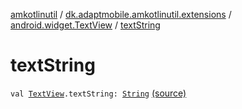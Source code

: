 [amkotlinutil](../../index.md) / [dk.adaptmobile.amkotlinutil.extensions](../index.md) / [android.widget.TextView](index.md) / [textString](./text-string.md)

# textString

`val `[`TextView`](https://developer.android.com/reference/android/widget/TextView.html)`.textString: `[`String`](https://kotlinlang.org/api/latest/jvm/stdlib/kotlin/-string/index.html) [(source)](https://github.com/adaptmobile-organization/amkotlinutil/tree/master/amkotlinutil/src/main/java/dk/adaptmobile/amkotlinutil/extensions/TextViewExtensions.kt#L30)